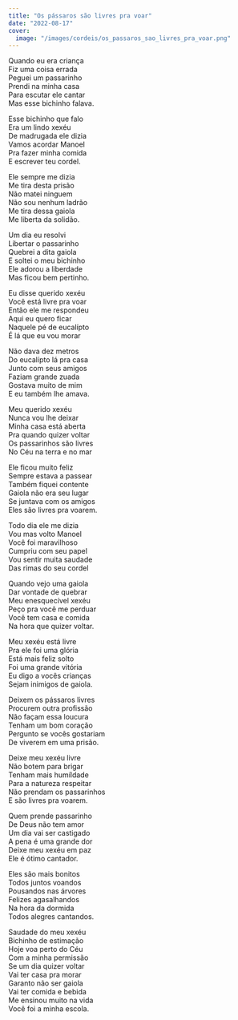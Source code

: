 ```yaml
---
title: "Os pássaros são livres pra voar"
date: "2022-08-17"
cover:
  image: "/images/cordeis/os_passaros_sao_livres_pra_voar.png"
---
```


Quando eu era criança  
Fiz uma coisa errada  
Peguei um passarinho  
Prendi na minha casa  
Para escutar ele cantar  
Mas esse bichinho falava.  

Esse bichinho que falo  
Era um lindo xexéu  
De madrugada ele dizia  
Vamos acordar Manoel  
Pra fazer minha comida  
E escrever teu cordel.  

Ele sempre me dizia  
Me tira desta prisão  
Não matei ninguem  
Não sou nenhum ladrão  
Me tira dessa gaiola  
Me liberta da solidão.  

Um dia eu resolvi  
Libertar o passarinho  
Quebrei a dita gaiola  
E soltei o meu bichinho  
Ele adorou a liberdade  
Mas ficou bem pertinho.  

<!-- pagebreak -->

Eu disse querido xexéu  
Você está livre pra voar  
Então ele me respondeu  
Aqui eu quero ficar  
Naquele pé de eucalípto  
É lá que eu vou morar  

Não dava dez metros  
Do eucalípto lá pra casa  
Junto com seus  amigos  
Faziam grande zuada  
Gostava muito de mim  
E eu também lhe amava.  

Meu querido xexéu  
Nunca vou lhe deixar  
Minha casa está aberta  
Pra quando quizer voltar  
Os passarinhos são livres  
No Céu na terra e no mar  

Ele ficou muito feliz  
Sempre estava a passear  
Também fiquei contente  
Gaiola não era seu lugar  
Se juntava com os amigos  
Eles são livres pra voarem.  

<!-- pagebreak -->

Todo dia ele me dizia  
Vou mas volto Manoel  
Você foi maravilhoso  
Cumpriu com seu papel  
Vou sentir muita saudade  
Das rimas do seu cordel  

Quando vejo uma gaiola  
Dar vontade de quebrar  
Meu enesquecível xexéu  
Peço pra você me perduar  
Você tem casa e comida  
Na hora que  quizer voltar.  

Meu xexéu está livre  
Pra ele foi uma glória  
Está mais feliz solto  
Foi uma grande vitória  
Eu digo a vocês crianças  
Sejam inimigos de gaiola.  

Deixem os pássaros livres  
Procurem outra profissão  
Não façam essa loucura  
Tenham um bom coração  
Pergunto se vocês gostariam  
De viverem em uma prisão.  

<!-- pagebreak -->

Deixe meu xexéu livre  
Não botem para brigar  
Tenham mais humíldade  
Para a natureza  respeitar  
Não prendam os passarinhos  
E são livres pra voarem.  

Quem prende passarinho  
De Deus não tem amor  
Um dia vai ser castigado  
A pena é uma grande dor  
Deixe meu xexéu em paz  
Ele é ótimo cantador.  

Eles são mais bonitos  
Todos juntos voandos  
Pousandos nas árvores  
Felizes  agasalhandos  
Na hora da dormida  
Todos alegres cantandos.  

Saudade do meu xexéu  
Bichinho de estimação  
Hoje voa perto do Céu  
Com a minha permissão  
Se um dia quizer voltar  
Vai ter casa pra morar  
Garanto não ser gaiola  
Vai ter comida e bebida  
Me ensinou muito na  vida  
Você foi a minha escola.
